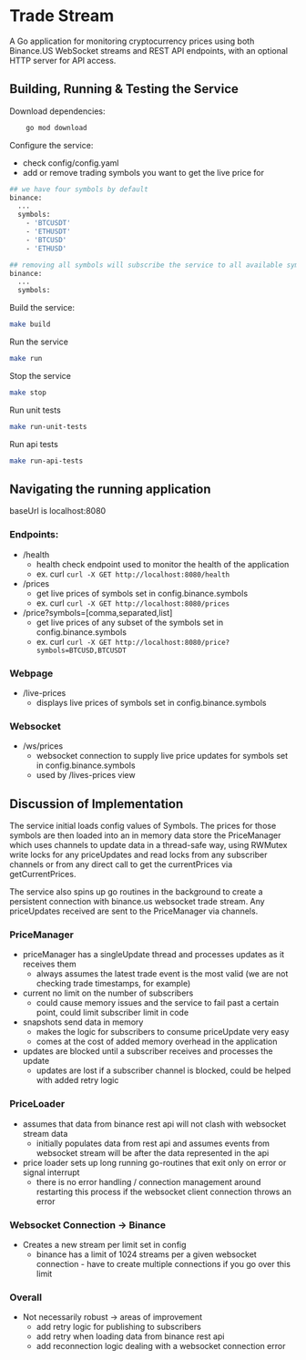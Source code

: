 # Trade Stream

A Go application for monitoring cryptocurrency prices using both Binance.US WebSocket streams and REST API endpoints, with an optional HTTP server for API access.

## Building, Running & Testing the Service

Download dependencies:

```bash
    go mod download
```

Configure the service:
 - check config/config.yaml
 - add or remove trading symbols you want to get the live price for

```bash
## we have four symbols by default
binance:
  ...
  symbols:
    - 'BTCUSDT'
    - 'ETHUSDT'
    - 'BTCUSD'
    - 'ETHUSD'
```

```bash
## removing all symbols will subscribe the service to all available symbols from binance.us
binance:
  ...
  symbols:
```

Build the service:
```bash
make build
```

Run the service
```bash
make run
```

Stop the service
```bash
make stop
```

Run unit tests
```bash
make run-unit-tests
```

Run api tests
```bash
make run-api-tests
```

## Navigating the running application
baseUrl is localhost:8080
### Endpoints:
 - /health
   - health check endpoint used to monitor the health of the application
   - ex. curl `curl -X GET http://localhost:8080/health`
 - /prices
   - get live prices of symbols set in config.binance.symbols
   - ex. curl `curl -X GET http://localhost:8080/prices`
 - /price?symbols=[comma,separated,list]
   - get live prices of any subset of the symbols set in config.binance.symbols
   - ex. curl `curl -X GET http://localhost:8080/price?symbols=BTCUSD,BTCUSDT`

### Webpage
 - /live-prices
   - displays live prices of symbols set in config.binance.symbols

### Websocket
 - /ws/prices
   - websocket connection to supply live price updates for symbols set in config.binance.symbols
   - used by /lives-prices view

## Discussion of Implementation

The service initial loads config values of Symbols. The prices for those symbols are then 
loaded into an in memory data store the PriceManager which uses channels to update data in a thread-safe way,
using RWMutex write locks for any priceUpdates and read locks from any subscriber channels or from any direct
call to get the currentPrices via getCurrentPrices. 

The service also spins up go routines in the background to create a persistent connection with binance.us websocket
trade stream. Any priceUpdates received are sent to the PriceManager via channels. 

### PriceManager
 - priceManager has a singleUpdate thread and processes updates as it receives them
   - always assumes the latest trade event is the most valid (we are not checking trade timestamps, for example)
 - current no limit on the number of subscribers
   - could cause memory issues and the service to fail past a certain point, could limit subscriber limit in code
 - snapshots send data in memory
   - makes the logic for subscribers to consume priceUpdate very easy
   - comes at the cost of added memory overhead in the application
 - updates are blocked until a subscriber receives and processes the update
   - updates are lost if a subscriber channel is blocked, could be helped with added retry logic

### PriceLoader
- assumes that data from binance rest api will not clash with websocket stream data
  - initially populates data from rest api and assumes events from websocket stream will be after the data represented in the api
- price loader sets up long running go-routines that exit only on error or signal interrupt
  - there is no error handling / connection management around restarting this process if the websocket client connection throws an error

### Websocket Connection -> Binance
 - Creates a new stream per limit set in config
   - binance has a limit of 1024 streams per a given websocket connection - have to create multiple connections if you go over this limit

### Overall
 - Not necessarily robust -> areas of improvement
   - add retry logic for publishing to subscribers
   - add retry when loading data from binance rest api
   - add reconnection logic dealing with a websocket connection error
